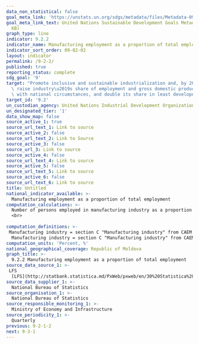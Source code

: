 ```yaml
---
data_non_statistical: false
goal_meta_link: 'https://unstats.un.org/sdgs/metadata/files/Metadata-09-02-02.pdf '
goal_meta_link_text: United Nations Sustainable Development Goals Metadata (PDF 323
  KB)
graph_type: line
indicator: 9.2.2
indicator_name: Manufacturing employment as a proportion of total employment
indicator_sort_order: 09-02-02
layout: indicator
permalink: /9-2-2/
published: true
reporting_status: complete
sdg_goal: '9'
target: "Promote inclusive and sustainable industrialization and, by 2030, significantly\
  \ raise industry\u2019s share of employment and gross domestic product, in line\
  \ with national circumstances, and double its share in least developed countries"
target_id: '9.2'
un_custodian_agency: United Nations Industrial Development Organization (UNIDO)
un_designated_tier: '1'
data_show_map: false
source_active_1: true
source_url_text_1: Link to source
source_active_2: false
source_url_text_2: Link to Source
source_active_3: false
source_url_3: Link to source
source_active_4: false
source_url_text_4: Link to source
source_active_5: false
source_url_text_5: Link to source
source_active_6: false
source_url_text_6: Link to source
title: Untitled
national_indicator_available: >-
  Manufacturing employment as a proportion of total employment
computation_calculations: >-
  Number of persons employed in manufacturing industry as a proportion of the total employed persons in economy. <br> 
  <br> 
  
computation_definitions: >-
 Manufacturing industry = section C "Manufacturing industry" from CAEM Rev 2.
  Manufacturing industry = section C "Manufacturing industry" from CAEM/Rev 2.
computation_units: 'Percent, %'
national_geographical_coverage: Republic of Moldova
graph_title: >-
  9.2.2 Manufacturing employment as a proportion of total employment 
source_data_source_1: >-
 LFS
  [LFS](http://statbank.statistica.md/PxWeb/pxweb/en/30%20Statistica%20sociala/30%20Statistica%20sociala__03%20FM__03%20MUN2019__MUN020/MUN120200.px/?rxid=2345d98a-890b-4459-bb1f-9b565f99b3b9)
source_data_supplier_1: >-
  National Bureau of Statistics
source_organisation_1: >-
  National Bureau of Statistics
source_responsible_monitoring_1: >-
  Ministry of Economy and Infrastructure
source_periodicity_1: >-
  Quarterly
previous: 9-2-1-2
next: 9-3-1
---
```

